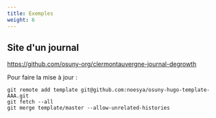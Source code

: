 ```yaml
---
title: Exemples
weight: 6
---
```


## Site d'un journal

https://github.com/osuny-org/clermontauvergne-journal-degrowth

Pour faire la mise à jour :

```
git remote add template git@github.com:noesya/osuny-hugo-template-AAA.git
git fetch --all
git merge template/master --allow-unrelated-histories
```
